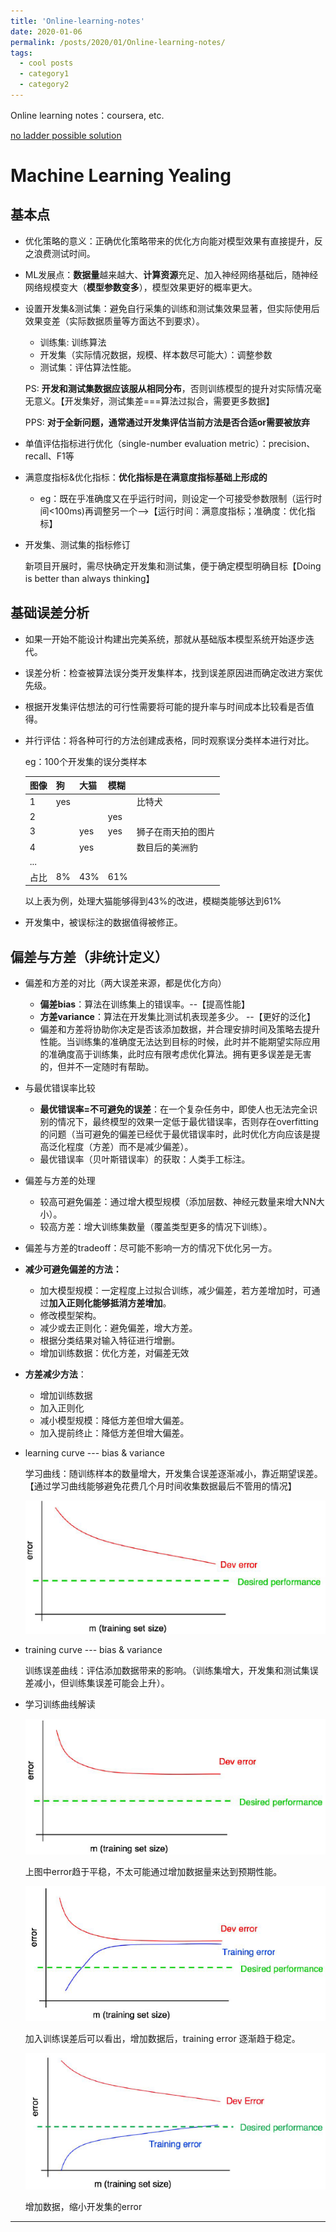 ```yaml
---
title: 'Online-learning-notes'
date: 2020-01-06
permalink: /posts/2020/01/Online-learning-notes/
tags:
  - cool posts
  - category1
  - category2
---
```


Online learning notes：coursera, etc.

[no ladder possible solution](https://blog.csdn.net/weixin_44491401/article/details/124091938)

# Machine Learning Yealing

## 基本点

* 优化策略的意义：正确优化策略带来的优化方向能对模型效果有直接提升，反之浪费测试时间。

* ML发展点：**数据量**越来越大、**计算资源**充足、加入神经网络基础后，随神经网络规模变大（**模型参数变多**），模型效果更好的概率更大。

* 设置开发集&测试集：避免自行采集的训练和测试集效果显著，但实际使用后效果变差（实际数据质量等方面达不到要求）。

  * 训练集: 训练算法
  * 开发集（实际情况数据，规模、样本数尽可能大）：调整参数
  * 测试集：评估算法性能。

  PS: **开发和测试集数据应该服从相同分布**，否则训练模型的提升对实际情况毫无意义。【开发集好，测试集差===算法过拟合，需要更多数据】

  PPS: **对于全新问题，通常通过开发集评估当前方法是否合适or需要被放弃**

* 单值评估指标进行优化（single-number evaluation metric）：precision、recall、F1等

* 满意度指标&优化指标：**优化指标是在满意度指标基础上形成的**

  * eg：既在乎准确度又在乎运行时间，则设定一个可接受参数限制（运行时间<100ms)再调整另一个-->【运行时间：满意度指标；准确度：优化指标】

* 开发集、测试集的指标修订

  新项目开展时，需尽快确定开发集和测试集，便于确定模型明确目标【Doing is better than always thinking】

## 基础误差分析

* 如果一开始不能设计构建出完美系统，那就从基础版本模型系统开始逐步迭代。

* 误差分析：检查被算法误分类开发集样本，找到误差原因进而确定改进方案优先级。

* 根据开发集评估想法的可行性需要将可能的提升率与时间成本比较看是否值得。

* 并行评估：将各种可行的方法创建成表格，同时观察误分类样本进行对比。

  eg：100个开发集的误分类样本

  | 图像 | 狗   | 大猫 | 模糊 |                    |
  | ---- | ---- | ---- | ---- | ------------------ |
  | 1    | yes  |      |      | 比特犬             |
  | 2    |      |      | yes  |                    |
  | 3    |      | yes  | yes  | 狮子在雨天拍的图片 |
  | 4    |      | yes  |      | 数目后的美洲豹     |
  | ...  |      |      |      |                    |
  | 占比 | 8%   | 43%  | 61%  |                    |

  以上表为例，处理大猫能够得到43%的改进，模糊类能够达到61%

* 开发集中，被误标注的数据值得被修正。

## 偏差与方差（非统计定义）

* 偏差和方差的对比（两大误差来源，都是优化方向）
  * **偏差bias**：算法在训练集上的错误率。--【提高性能】
  * **方差variance**：算法在开发集比测试机表现差多少。 --【更好的泛化】
  * 偏差和方差将协助你决定是否该添加数据，并合理安排时间及策略去提升性能。当训练集的准确度无法达到目标的时候，此时并不能期望实际应用的准确度高于训练集，此时应有限考虑优化算法。拥有更多误差是无害的，但并不一定随时有帮助。
* 与最优错误率比较
  * **最优错误率=不可避免的误差**：在一个复杂任务中，即使人也无法完全识别的情况下，最终模型的效果一定低于最优错误率，否则存在overfitting的问题（当可避免的偏差已经优于最优错误率时，此时优化方向应该是提高泛化程度（方差）而不是减少偏差）。
  * 最优错误率（贝叶斯错误率）的获取：人类手工标注。
* 偏差与方差的处理
  * 较高可避免偏差：通过增大模型规模（添加层数、神经元数量来增大NN大小）。
  * 较高方差：增大训练集数量（覆盖类型更多的情况下训练）。
* 偏差与方差的tradeoff：尽可能不影响一方的情况下优化另一方。
* **减少可避免偏差的方法：**
  * 加大模型规模：一定程度上过拟合训练，减少偏差，若方差增加时，可通过**加入正则化能够抵消方差增加**。
  * 修改模型架构。
  * 减少或去正则化：避免偏差，增大方差。
  * 根据分类结果对输入特征进行增删。
  * 增加训练数据：优化方差，对偏差无效

* **方差减少方法**：

  * 增加训练数据
  * 加入正则化
  * 减小模型规模：降低方差但增大偏差。
  * 加入提前终止：降低方差但增大偏差。

* learning curve --- bias & variance

  学习曲线：随训练样本的数量增大，开发集合误差逐渐减小，靠近期望误差。【通过学习曲线能够避免花费几个月时间收集数据最后不管用的情况】

  <img src='/images/img/学习曲线.png'>

* training curve --- bias & variance

  训练误差曲线：评估添加数据带来的影响。（训练集增大，开发集和测试集误差减小，但训练集误差可能会上升）。

* 学习训练曲线解读

  <img src='/images/img/学习训练曲线1.png'>

  上图中error趋于平稳，不太可能通过增加数据量来达到预期性能。

  <img src='/images/img/学习训练曲线2.png'>

  加入训练误差后可以看出，增加数据后，training error 逐渐趋于稳定。

  <img src='/images/img/学习训练曲线3.png'>

  增加数据，缩小开发集的error


------

